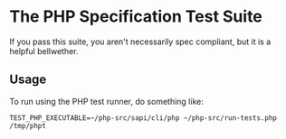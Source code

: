 # The PHP Specification Test Suite

If you pass this suite, you aren't necessarily spec compliant, but it is a helpful bellwether.

## Usage

To run using the PHP test runner, do something like:

    TEST_PHP_EXECUTABLE=~/php-src/sapi/cli/php ~/php-src/run-tests.php /tmp/phpt
